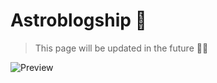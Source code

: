 # Astroblogship 🚀

> This page will be updated in the future 🧑‍🚀

![Preview]("https://github.com/chtozamm/astroblogship/blob/main/public/preview.avif")
